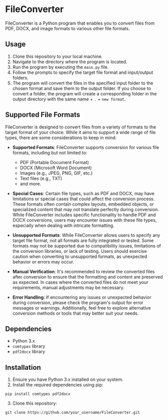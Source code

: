 # FileConverter

FileConverter is a Python program that enables you to convert files from PDF, DOCX, and image formats to various other file formats.

## Usage

1. Clone this repository to your local machine.
2. Navigate to the directory where the program is located.
3. Run the program by executing the `main.py` file.
4. Follow the prompts to specify the target file format and input/output folders.
5. The program will convert the files in the specified input folder to the chosen format and save them to the output folder. If you choose to convert a folder, the program will create a corresponding folder in the output directory with the same name + `.` + `new format`.

## Supported File Formats

FileConverter is designed to convert files from a variety of formats to the target format of your choice. While it aims to support a wide range of file types, there are some considerations to keep in mind:

- **Supported Formats**: FileConverter supports conversion for various file formats, including but not limited to:
  - PDF (Portable Document Format)
  - DOCX (Microsoft Word Document)
  - Images (e.g., JPEG, PNG, GIF, etc.)
  - Text files (e.g., TXT)
  - and more.

- **Special Cases**: Certain file types, such as PDF and DOCX, may have limitations or special cases that could affect the conversion process. These formats often contain complex layouts, embedded objects, or specialized content that may not translate perfectly during conversion. While FileConverter includes specific functionality to handle PDF and DOCX conversions, users may encounter issues with these file types, especially when dealing with intricate formatting.

- **Unsupported Formats**: While FileConverter allows users to specify any target file format, not all formats are fully integrated or tested. Some formats may not be supported due to compatibility issues, limitations of the conversion libraries, or lack of testing. Users should exercise caution when converting to unsupported formats, as unexpected behavior or errors may occur.

- **Manual Verification**: It's recommended to review the converted files after conversion to ensure that the formatting and content are preserved as expected. In cases where the converted files do not meet your requirements, manual adjustments may be necessary.

- **Error Handling**: If encountering any issues or unexpected behavior during conversion, please check the program's output for error messages or warnings. Additionally, feel free to explore alternative conversion methods or tools that may better suit your needs.

## Dependencies

- Python 3.x
- `comtypes` library
- `pdf2docx` library

## Installation

1. Ensure you have Python 3.x installed on your system.
2. Install the required dependencies using pip:

```
pip install comtypes pdf2docx
```

3. Clone this repository:

```
git clone https://github.com/your_username/FileConverter.git
```
